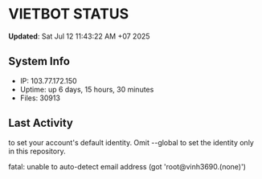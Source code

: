 # VIETBOT STATUS
**Updated**: Sat Jul 12 11:43:22 AM +07 2025

## System Info
- IP: 103.77.172.150
- Uptime: up 6 days, 15 hours, 30 minutes
- Files: 30913

## Last Activity

to set your account's default identity.
Omit --global to set the identity only in this repository.

fatal: unable to auto-detect email address (got 'root@vinh3690.(none)')
